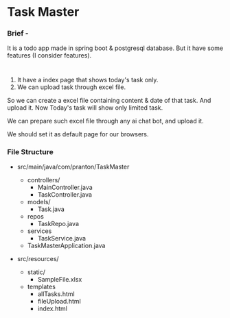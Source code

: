 # Task Master 
### Brief -
It is a todo app made in spring boot & postgresql database. 
But it have some features (I consider features). 

#
1. It have a index page that shows today's task only. 
2. We can upload task through excel file.

So we can create a excel file containing content & date of that task. And upload it. 
Now Today's task will show only limited task. 

We can prepare such excel file through any ai chat bot, and upload it. 

We should set it as default page for our browsers. 

### File Structure 

* src/main/java/com/pranton/TaskMaster
    * controllers/
        * MainController.java
        * TaskController.java
    * models/
        * Task.java
    * repos
        * TaskRepo.java
    * services
        * TaskService.java
    * TaskMasterApplication.java

* src/resources/
    * static/
        * SampleFile.xlsx
    * templates
        * allTasks.html
        * fileUpload.html
        * index.html
